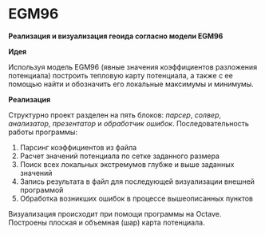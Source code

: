 # EGM96
**Реализация и визуализация геоида согласно модели EGM96**

**Идея**

Используя модель EGM96 (явные значения коэффициентов разложения потенциала) построить тепловую карту потенциала, а также с ее помощью найти и обозначить его локальные максимумы и минимумы.

**Реализация**

Структурно проект разделен на пять блоков: _парсер_, _солвер_, _анализатор_, _презентатор_ и _обработчик ошибок_.
Последовательность работы программы:
  1. Парсинг коэффициентов из файла
  2. Расчет значений потенциала по сетке заданного размера
  3. Поиск всех локальных экстремумов глубже и выше заданных значений
  4. Запись результата в файл для последующей визуализации внешней программой
  5. Обработка возникших ошибок в процессе вышеописанных пунктов

Визуализация происходит при помощи программы на Octave. Построены плоская и объемная (шар) карта потенциала.
